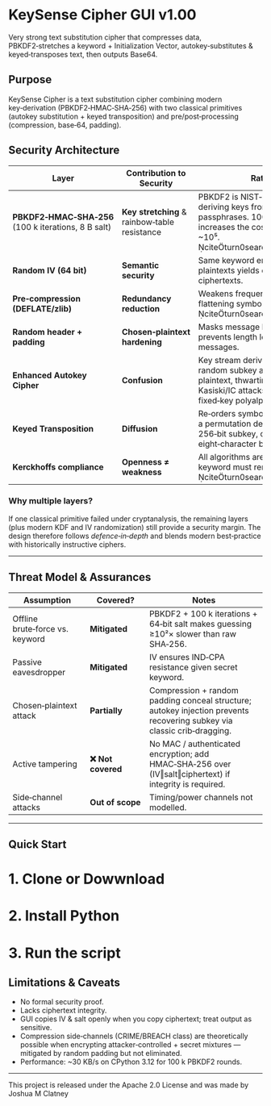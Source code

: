 # KeySense Cipher GUI v1.00
Very strong text substitution cipher that compresses data, PBKDF2‑stretches a keyword + Initialization Vector, autokey‑substitutes &amp; keyed‑transposes text, then outputs Base64.

## Purpose
KeySense Cipher is a text substitution cipher combining modern key‑derivation (PBKDF2‑HMAC‑SHA‑256) with two classical primitives (autokey substitution + keyed transposition) and pre/post‑processing (compression, base‑64, padding).  

## Security Architecture

| Layer | Contribution to Security | Rationale |
|-------|-------------------------|-----------|
| **PBKDF2‑HMAC‑SHA‑256** (100 k iterations, 8 B salt) | **Key stretching** & rainbow‑table resistance | PBKDF2 is NIST‑recommended for deriving keys from low‑entropy passphrases. 100 000 iterations increases the cost of brute‑force by ~10⁵. citeturn0search0turn0search3 |
| **Random IV (64 bit)** | **Semantic security** | Same keyword encrypting identical plaintexts yields different ciphertexts. |
| **Pre‑compression (DEFLATE/zlib)** | **Redundancy reduction** | Weakens frequency analysis by flattening symbol distribution. citeturn0search1 |
| **Random header + padding** | **Chosen‑plaintext hardening** | Masks message boundaries & prevents length leakage in short messages. |
| **Enhanced Autokey Cipher** | **Confusion** | Key stream derives from both random subkey and evolving plaintext, thwarting standard Kasiski/IC attacks that break fixed‑key polyalphabetics. |
| **Keyed Transposition** | **Diffusion** | Re‑orders symbols block‑wise using a permutation derived from the same 256‑bit subkey, coupling every eight‑character block. |
| **Kerckhoffs compliance** | **Openness ≠ weakness** | All algorithms are public; only the keyword must remain secret. citeturn0search2 |

### Why multiple layers?
If one classical primitive failed under cryptanalysis, the remaining layers (plus modern KDF and IV randomization) still provide a security margin. The design therefore follows *defence‑in‑depth* and blends modern best‑practice with historically instructive ciphers.

---

## Threat Model & Assurances
| Assumption | Covered? | Notes |
|------------|----------|-------|
| Offline brute‑force vs. keyword | **Mitigated** | PBKDF2 + 100 k iterations + 64‑bit salt makes guessing ≥10²× slower than raw SHA‑256. |
| Passive eavesdropper | **Mitigated** | IV ensures IND‑CPA resistance given secret keyword. |
| Chosen‑plaintext attack | **Partially** | Compression + random padding conceal structure; autokey injection prevents recovering subkey via classic crib‑dragging. |
| Active tampering | **❌ Not covered** | No MAC / authenticated encryption; add HMAC‑SHA‑256 over (IV‖salt‖ciphertext) if integrity is required. |
| Side‑channel attacks | **Out of scope** | Timing/power channels not modelled. |

---

## Quick Start

# 1. Clone or Dowwnload
 
# 2. Install Python

# 3. Run the script

## Limitations & Caveats
* No formal security proof.  
* Lacks ciphertext integrity.  
* GUI copies IV & salt openly when you copy ciphertext; treat output as sensitive.  
* Compression side‑channels (CRIME/BREACH class) are theoretically possible when encrypting attacker‑controlled + secret mixtures — mitigated by random padding but not eliminated.  
* Performance: ~30 KB/s on CPython 3.12 for 100 k PBKDF2 rounds.

---

This project is released under the Apache 2.0 License and was made by Joshua M Clatney

